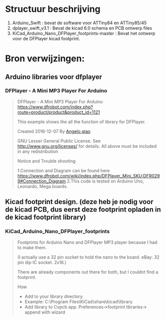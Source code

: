 # Structuur beschrijving

1. Arduino_Swift : bevat de software voor ATTiny84 en ATTiny85/45
2. dplayer_swift_v3.1 : Bevat de kicad 6.0 schema en PCB ontwerp files
3. KiCad_Arduino_Nano_DFPlayer_footprints-master : Bevat het ontwerp voor de DFPlayer kicad footprint.

# Bron verwijzingen:

## Arduino libraries voor dfplayer 
### DFPlayer - A Mini MP3 Player For Arduino

> DFPlayer - A Mini MP3 Player For Arduino
> https://www.dfrobot.com/index.php?route=product/product&product_id=1121
>
> This example shows the all the function of library for DFPlayer.
>
> Created 2016-12-07
> By [Angelo qiao](Angelo.qiao@dfrobot.com)
> 
> GNU Lesser General Public License.
> See <http://www.gnu.org/licenses/> for details.
> All above must be included in any redistribution
> 
> Notice and Trouble shooting
> 
> 1.Connection and Diagram can be found here
> https://www.dfrobot.com/wiki/index.php/DFPlayer_Mini_SKU:DFR0299#Connection_Diagram
> 2.This code is tested on Arduino Uno, Leonardo, Mega boards.

## Kicad footprint design. (deze heb je nodig voor de kicad PCB, dus eerst deze footprint opladen in de kicad footprint library)
### KiCad_Arduino_Nano_DFPlayer_footprints
> Footprints for Arduino Nano and DFPlayer MP3 player because I had to make them. 
>
> (I actually use a 32 pin socket to hold the nano to the board. eBay: 32 pin dip IC socket. 2x16.)
>
> There are already components out there for both, but I couldnt find a footprint.
>
> How
> * Add to your library directory.
> * Example: C:\Program Files\KiCad\share\kicad\library
> * Add library to Cvpcb app. Preferences->footprint libraries-> append with wizard
